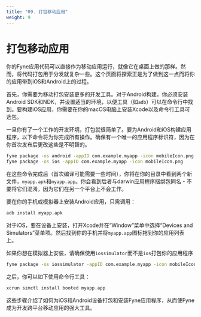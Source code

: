 ```yaml
---
title: "09. 打包移动应用"
weight: 9
---
```


# 打包移动应用

你的Fyne应用代码可以直接作为移动应用运行，就像它在桌面上做的那样。然而，将代码打包用于分发就复杂一些。这个页面将探索正是为了做到这一点而将你的应用带到iOS和Android上的过程。

首先，你需要为移动打包安装更多的开发工具。对于Android构建，你必须安装Android SDK和NDK，并设置适当的环境，以便工具（如`adb`）可以在命令行中找到。要构建iOS应用，你需要在你的macOS电脑上安装Xcode以及命令行工具可选包。

一旦你有了一个工作的开发环境，打包就很简单了。要为Android和iOS构建应用程序，以下命令将为你完成所有操作。确保有一个唯一的应用程序标识符，因为在你首次发布后更改这些是不明智的。

```bash
fyne package -os android -appID com.example.myapp -icon mobileIcon.png
fyne package -os ios -appID com.example.myapp -icon mobileIcon.png
```

在这些命令完成后（首次编译可能需要一些时间），你将在你的目录中看到两个新文件，`myapp.apk`和`myapp.app`。你会看到后者与darwin应用程序捆绑包同名 - 不要将它们混淆，因为它们在另一个平台上不会工作。

要在你的手机或模拟器上安装Android应用，只需调用：

```bash
adb install myapp.apk
```

对于iOS，要在设备上安装，打开Xcode并在“Window”菜单中选择“Devices and Simulators”菜单项。然后找到你的手机并将`myapp.app`图标拖到你的应用列表上。

如果你想在模拟器上安装，请确保使用`iossimulator`而不是`ios`打包你的应用程序

```bash
fyne package -os iossimulator -appID com.example.myapp -icon mobileIcon.png
```

之后，你可以如下使用命令行工具：

```bash
xcrun simctl install booted myapp.app
```

这些步骤介绍了如何为iOS和Android设备打包和安装Fyne应用程序，从而使Fyne成为开发跨平台移动应用的强大工具。
